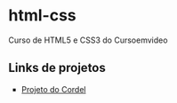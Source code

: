 # html-css
 Curso de HTML5 e CSS3 do Cursoemvideo

## Links de projetos

<ul type="square">
    <li><a href="https://marcoshenriquefr.github.io/html-css/desafios/d012-eu/cordel" target="_blank">Projeto do Cordel</a></li>

</ul>
